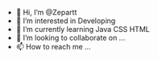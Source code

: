 - 👋 Hi, I’m @Zepartt
- 👀 I’m interested in Developing
- 🌱 I’m currently learning Java CSS HTML
- 💞️ I’m looking to collaborate on ...
- 📫 How to reach me ...

<!---
Zepartt/Zepartt is a ✨ special ✨ repository because its `README.md` (this file) appears on your GitHub profile.
You can click the Preview link to take a look at your changes.
--->
